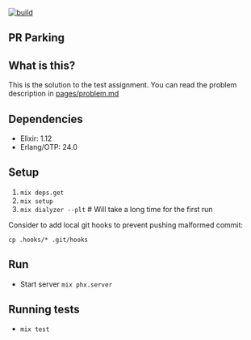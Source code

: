 [![build](https://github.com/astery/pr_parking/actions/workflows/ci.yml/badge.svg)](https://github.com/astery/pr_parking/actions)

## PR Parking

## What is this?

This is the solution to the test assignment. You can read the problem description in [pages/problem.md](https://github.com/astery/pr_parking/blob/master/pages/problem.md)

## Dependencies

- Elixir: 1.12
- Erlang/OTP: 24.0

## Setup

1. `mix deps.get`
1. `mix setup`
1. `mix dialyzer --plt` # Will take a long time for the first run

Consider to add local git hooks to prevent pushing malformed commit:

`cp .hooks/* .git/hooks`

## Run

- Start server `mix phx.server`

## Running tests

- `mix test`
